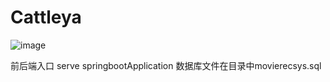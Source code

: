 # Cattleya
![image](https://user-images.githubusercontent.com/76391553/189371556-c35f3dba-5bab-411b-8f06-109d4350752a.png)

前后端入口
serve
springbootApplication
数据库文件在目录中movierecsys.sql
